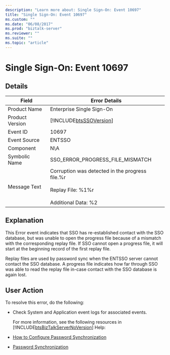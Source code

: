 ```yaml
---
description: "Learn more about: Single Sign-On: Event 10697"
title: "Single Sign-On: Event 10697"
ms.custom: ""
ms.date: "06/08/2017"
ms.prod: "biztalk-server"
ms.reviewer: ""
ms.suite: ""
ms.topic: "article"
---
```

# Single Sign-On: Event 10697
## Details  

| Field | Error Details |
|-----------------|---------------------------------------------------------------------------------------------------------------|
|  Product Name   |                                           Enterprise Single Sign-On                                           |
| Product Version |                          [!INCLUDE[btsSSOVersion](../includes/btsssoversion-md.md)]                           |
|    Event ID     |                                                     10697                                                     |
|  Event Source   |                                                    ENTSSO                                                     |
|    Component    |                                                      N\A                                                      |
|  Symbolic Name  |                                       SSO_ERROR_PROGRESS_FILE_MISMATCH                                        |
|  Message Text   | Corruption was detected in the progress file.%r<br /><br /> Replay File: %1%r<br /><br /> Additional Data: %2 |

## Explanation  
 This Error event indicates that SSO has re-established contact with the SSO database, but was unable to open the progress file because of a mismatch with the corresponding replay file. If SSO cannot open a progress file, it will start at the beginning record of the first replay file.  

 Replay files are used by password sync when the ENTSSO server cannot contact the SSO database. A progress file indicates how far through SSO was able to read the replay file in-case contact with the SSO database is again lost.  

## User Action  
 To resolve this error, do the following:  

- Check System and Application event logs for associated events.  

  For more information, see the following resources in [!INCLUDE[btsBizTalkServerNoVersion](../includes/btsbiztalkservernoversion-md.md)] Help:  

- [How to Configure Password Synchronization](../core/how-to-configure-password-synchronization.md)  

- [Password Synchronization](../core/password-synchronization2.md)

